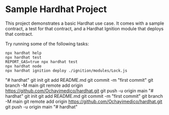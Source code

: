 # Sample Hardhat Project

This project demonstrates a basic Hardhat use case. It comes with a sample contract, a test for that contract, and a Hardhat Ignition module that deploys that contract.

Try running some of the following tasks:

```shell
npx hardhat help
npx hardhat test
REPORT_GAS=true npx hardhat test
npx hardhat node
npx hardhat ignition deploy ./ignition/modules/Lock.js
```
"# hardhat"  git init git add README.md git commit -m "first commit" git branch -M main git remote add origin https://github.com/Ochayimedico/hardhat.git git push -u origin main
"# hardhat"  git init git add README.md git commit -m "first commit" git branch -M main git remote add origin https://github.com/Ochayimedico/hardhat.git git push -u origin main
"# hardhat" 
